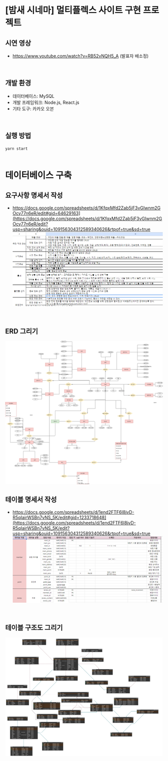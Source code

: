 # [밤새 시네마] 멀티플렉스 사이트 구현 프로젝트

## 시연 영상
- https://www.youtube.com/watch?v=RB52vNQH5_A (발표자 배소정)
<br>

## 개발 환경
- 데이터베이스: MySQL
- 개발 프레임워크: Node.js, React.js
- 기타 도구: 카카오 오븐
<br>

## 실행 방법
`yarn start`
<br><br>


# 데이터베이스 구축
## 요구사항 명세서 작성
- https://docs.google.com/spreadsheets/d/1KfqxMfd2Zab5jF3vGIwnm2GOcy77n6eR/edit#gid=64629163](https://docs.google.com/spreadsheets/d/1KfqxMfd2Zab5jF3vGIwnm2GOcy77n6eR/edit?usp=sharing&ouid=109156304312589340626&rtpof=true&sd=true
![](1.png)
<br>

## ERD 그리기
![](2.png)
<br>

## 테이블 명세서 작성
- https://docs.google.com/spreadsheets/d/1end2FTF6l8jvD-R5qIairWSBn7vNS_5K/edit#gid=1233718648](https://docs.google.com/spreadsheets/d/1end2FTF6l8jvD-R5qIairWSBn7vNS_5K/edit?usp=sharing&ouid=109156304312589340626&rtpof=true&sd=true
![](3.png)
<br>

## 테이블 구조도 그리기
![](4.png)
<br>



